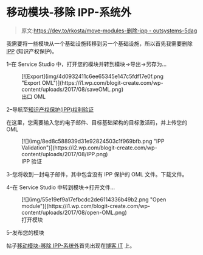 # 移动模块-移除 IPP-系统外

> 原文:[https://dev.to/rkosta/move-modules-删除-ipp - outsystems-5dag](https://dev.to/rkosta/move-modules--remove-ipp--outsystems-5dag)

我需要将一些模块从一个基础设施转移到另一个基础设施，所以首先我需要删除 [IPP](https://www.outsystems.com/IPP/) (知识产权保护)。

1–在 Service Studio 中，打开您的模块并转到模块->导出->另存为…

<figure>[![Export](img/4d0932411c6ee65345e147c5fdf17e0f.png "Export OML")](https://i1.wp.com/blogit-create.com/wp-content/uploads/2017/08/saveOML.png) 

<figcaption>出口 OML</figcaption>

</figure>

2–导航至[知识产权保护(IPP)权利验证](https://www.outsystems.com/homeipp/ipp_page.aspx)

在这里，您需要输入您的电子邮件、目标基础架构的目标激活码，并上传您的 OML

<figure>[![](img/8ed8c588939d31e92824503c1f969bfb.png "IPP Validation")](https://i2.wp.com/blogit-create.com/wp-content/uploads/2017/08/IPP.png) 

<figcaption>IPP 验证</figcaption>

</figure>

3–您将收到一封电子邮件，其中包含没有 IPP 保护的 OML 文件。下载文件。

4–在 Service Studio 中转到模块->打开文件…

<figure>[![](img/55e19ef9a17efbcdc2de6114336b49b2.png "Open module")](https://i1.wp.com/blogit-create.com/wp-content/uploads/2017/08/open-OML.png) 

<figcaption>打开模块</figcaption>

</figure>

5–发布您的模块

帖子[移动模块-移除 IPP-系统外](https://blogit.create.pt/ricardocosta/2017/08/01/move-modules-remove-ipp-outsystems/)首先出现在[博客 IT](https://blogit.create.pt) 上。